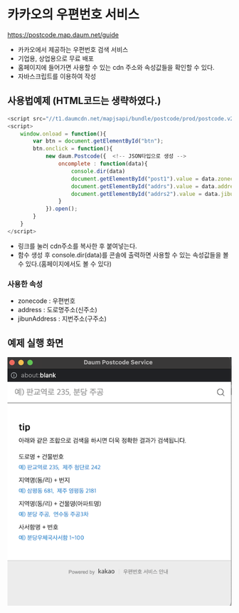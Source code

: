 # 카카오의 우편번호 서비스

<https://postcode.map.daum.net/guide>

- 카카오에서 제공하는 우편번호 검색 서비스
- 기업용, 상업용으로 무료 배포
- 홈페이지에 들어가면 사용할 수 있는 cdn 주소와 속성값들을 확인할 수 있다.
- 자바스크립트를 이용하여 작성

## 사용법예제 (HTML코드는 생략하였다.)
```javascript
<script src="//t1.daumcdn.net/mapjsapi/bundle/postcode/prod/postcode.v2.js"></script>
<script>
	window.onload = function(){
		var btn = document.getElementById("btn");
		btn.onclick = function(){
			new daum.Postcode({  <!-- JSON타입으로 생성 -->
				oncomplete : function(data){
					console.dir(data)
					document.getElementById("post1").value = data.zonecode;
					document.getElementById("addrs").value = data.address;
					document.getElementById("addrs2").value = data.jibunAddress;
				}
			}).open();
		}
	}
</script>
```

- 링크를 눌러 cdn주소를 복사한 후 붙여넣는다.
- 함수 생성 후 console.dir(data)를 콘솔에 출력하면 사용할 수 있는 속성값들을 볼 수 있다.(홈페이지에서도 볼 수 있다)

### 사용한 속성
- zonecode : 우편번호
- address : 도로명주소(신주소)
- jibunAddress : 지번주소(구주소)

## 예제 실행 화면
![post1](./Js_image/post1.png)




